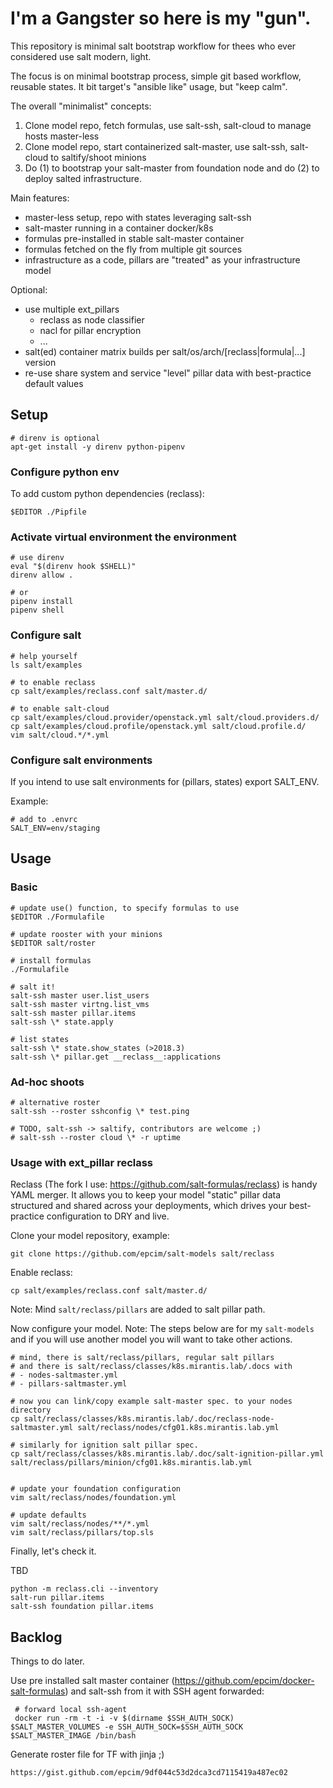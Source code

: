 
# I'm a Gangster so here is my "gun".

This repository is minimal salt bootstrap workflow for thees who ever considered
use salt modern, light.

The focus is on minimal bootstrap process, simple git based workflow, reusable states.
It bit target's "ansible like" usage, but "keep calm".

The overall "minimalist" concepts:

1. Clone model repo, fetch formulas, use salt-ssh, salt-cloud to manage hosts master-less
2. Clone model repo, start containerized salt-master, use salt-ssh, salt-cloud to saltify/shoot minions
3. Do (1) to bootstrap your salt-master from foundation node and do (2) to deploy salted infrastructure.

Main features:

* master-less setup, repo with states leveraging salt-ssh
* salt-master running in a container docker/k8s
* formulas pre-installed in stable salt-master container
* formulas fetched on the fly from multiple git sources
* infrastructure as a code, pillars are "treated" as your infrastructure model

Optional:

* use multiple ext_pillars
  - reclass as node classifier
  - nacl for pillar encryption
  - ...
* salt(ed) container matrix builds per salt/os/arch/[reclass|formula|...] version
* re-use share system and service "level" pillar data with best-practice default values


## Setup

    # direnv is optional
    apt-get install -y direnv python-pipenv

### Configure python env

To add custom python dependencies (reclass):

    $EDITOR ./Pipfile


### Activate virtual environment the environment

    # use direnv
    eval "$(direnv hook $SHELL)"
    direnv allow .

    # or
    pipenv install
    pipenv shell

### Configure salt

    # help yourself
    ls salt/examples

    # to enable reclass
    cp salt/examples/reclass.conf salt/master.d/

    # to enable salt-cloud
    cp salt/examples/cloud.provider/openstack.yml salt/cloud.providers.d/
    cp salt/examples/cloud.profile/openstack.yml salt/cloud.profile.d/
    vim salt/cloud.*/*.yml

### Configure salt environments

If you intend to use salt environments for (pillars, states) export SALT_ENV.

Example:

    # add to .envrc
    SALT_ENV=env/staging

## Usage

### Basic

    # update use() function, to specify formulas to use
    $EDITOR ./Formulafile

    # update rooster with your minions
    $EDITOR salt/roster

    # install formulas
    ./Formulafile

    # salt it!
    salt-ssh master user.list_users
    salt-ssh master virtng.list_vms
    salt-ssh master pillar.items
    salt-ssh \* state.apply

    # list states
    salt-ssh \* state.show_states (>2018.3)
    salt-ssh \* pillar.get __reclass__:applications

### Ad-hoc shoots

    # alternative roster
    salt-ssh --roster sshconfig \* test.ping

    # TODO, salt-ssh -> saltify, contributors are welcome ;)
    # salt-ssh --roster cloud \* -r uptime

### Usage with ext_pillar reclass

Reclass (The fork I use: https://github.com/salt-formulas/reclass) is handy YAML merger. It allows you to keep your model
"static" pillar data structured and shared across your deployments, which drives your best-practice configuration to DRY and live.

Clone your model repository, example:

    git clone https://github.com/epcim/salt-models salt/reclass

Enable reclass:

    cp salt/examples/reclass.conf salt/master.d/

Note: Mind `salt/reclass/pillars` are added to salt pillar path.

Now configure your model.
Note: The steps below are for my `salt-models` and if you will use another model you will want to take other actions.

    # mind, there is salt/reclass/pillars, regular salt pillars
    # and there is salt/reclass/classes/k8s.mirantis.lab/.docs with
    # - nodes-saltmaster.yml
    # - pillars-saltmaster.yml

    # now you can link/copy example salt-master spec. to your nodes directory
    cp salt/reclass/classes/k8s.mirantis.lab/.doc/reclass-node-saltmaster.yml salt/reclass/nodes/cfg01.k8s.mirantis.lab.yml

    # similarly for ignition salt pillar spec.
    cp salt/reclass/classes/k8s.mirantis.lab/.doc/salt-ignition-pillar.yml salt/reclass/pillars/minion/cfg01.k8s.mirantis.lab.yml


    # update your foundation configuration
    vim salt/reclass/nodes/foundation.yml

    # update defaults
    vim salt/reclass/nodes/**/*.yml
    vim salt/reclass/pillars/top.sls

Finally, let's check it.

TBD

    python -m reclass.cli --inventory
    salt-run pillar.items
    salt-ssh foundation pillar.items

## Backlog 

Things to do later.

Use pre installed salt master container (https://github.com/epcim/docker-salt-formulas) and salt-ssh from it with SSH agent forwarded:

     # forward local ssh-agent
     docker run -rm -t -i -v $(dirname $SSH_AUTH_SOCK) $SALT_MASTER_VOLUMES -e SSH_AUTH_SOCK=$SSH_AUTH_SOCK $SALT_MASTER_IMAGE /bin/bash

Generate roster file for TF with jinja ;)

    https://gist.github.com/epcim/9df044c53d2dca3cd7115419a487ec02

